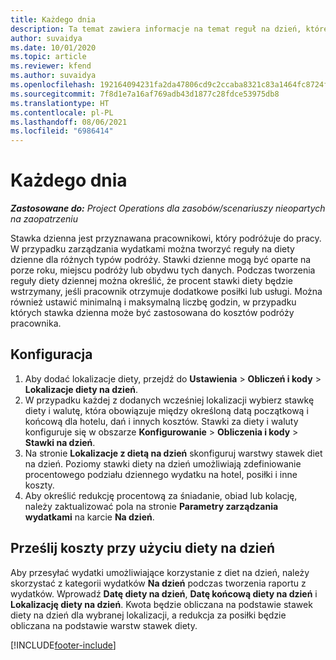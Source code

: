 ```yaml
---
title: Każdego dnia
description: Ta temat zawiera informacje na temat reguł na dzień, które są używane w zarządzaniu wydatkami.
author: suvaidya
ms.date: 10/01/2020
ms.topic: article
ms.reviewer: kfend
ms.author: suvaidya
ms.openlocfilehash: 192164094231fa2da47806cd9c2ccaba8321c83a1464fc8724fa0d0a7618660f
ms.sourcegitcommit: 7f8d1e7a16af769adb43d1877c28fdce53975db8
ms.translationtype: HT
ms.contentlocale: pl-PL
ms.lasthandoff: 08/06/2021
ms.locfileid: "6986414"
---
```

# <a name="per-diems"></a>Każdego dnia

_**Zastosowane do:** Project Operations dla zasobów/scenariuszy nieopartych na zaopatrzeniu_


Stawka dzienna jest przyznawana pracownikowi, który podróżuje do pracy. W przypadku zarządzania wydatkami można tworzyć reguły na diety dzienne dla różnych typów podróży. Stawki dzienne mogą być oparte na porze roku, miejscu podróży lub obydwu tych danych. Podczas tworzenia reguły diety dziennej można określić, że procent stawki diety będzie wstrzymany, jeśli pracownik otrzymuje dodatkowe posiłki lub usługi. Można również ustawić minimalną i maksymalną liczbę godzin, w przypadku których stawka dzienna może być zastosowana do kosztów podróży pracownika.

## <a name="configuration"></a>Konfiguracja 

1. Aby dodać lokalizacje diety, przejdź do **Ustawienia** > **Obliczeń i kody** > **Lokalizacje diety na dzień**.
2. W przypadku każdej z dodanych wcześniej lokalizacji wybierz stawkę diety i walutę, która obowiązuje między określoną datą początkową i końcową dla hotelu, dań i innych kosztów. Stawki za diety i waluty konfiguruje się w obszarze **Konfigurowanie** > **Obliczenia i kody** > **Stawki na dzień**.
3. Na stronie **Lokalizacje z dietą na dzień** skonfiguruj warstwy stawek diet na dzień. Poziomy stawki diety na dzień umożliwiają zdefiniowanie procentowego podziału dziennego wydatku na hotel, posiłki i inne koszty. 
4. Aby określić redukcję procentową za śniadanie, obiad lub kolację, należy zaktualizować pola na stronie **Parametry zarządzania wydatkami** na karcie **Na dzień**. 
    
## <a name="submit-expenses-using-per-diem"></a>Prześlij koszty przy użyciu diety na dzień
Aby przesyłać wydatki umożliwiające korzystanie z diet na dzień, należy skorzystać z kategorii wydatków **Na dzień** podczas tworzenia raportu z wydatków. Wprowadź **Datę diety na dzień**, **Datę końcową diety na dzień** i **Lokalizację diety na dzień**. Kwota będzie obliczana na podstawie stawek diety na dzień dla wybranej lokalizacji, a redukcja za posiłki będzie obliczana na podstawie warstw stawek diety.


[!INCLUDE[footer-include](../includes/footer-banner.md)]